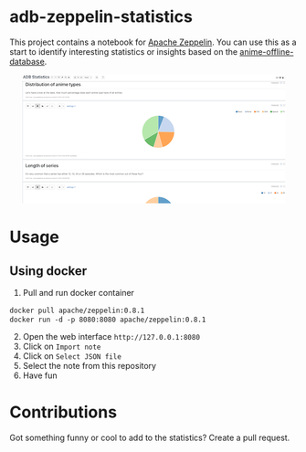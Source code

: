 # adb-zeppelin-statistics

This project contains a notebook for [Apache Zeppelin](https://zeppelin.apache.org). You can use this as a start to identify interesting statistics or insights based on the [anime-offline-database](https://github.com/manami-project/anime-offline-database).

<p align="center">
  <img src="images/zeppelin-notebook.png">
</p>

# Usage
## Using docker

1. Pull and run docker container
```
docker pull apache/zeppelin:0.8.1
docker run -d -p 8080:8080 apache/zeppelin:0.8.1
```
2. Open the web interface `http://127.0.0.1:8080`
3. Click on `Import note`
4. Click on `Select JSON file`
5. Select the note from this repository
6. Have fun

# Contributions
Got something funny or cool to add to the statistics? Create a pull request.